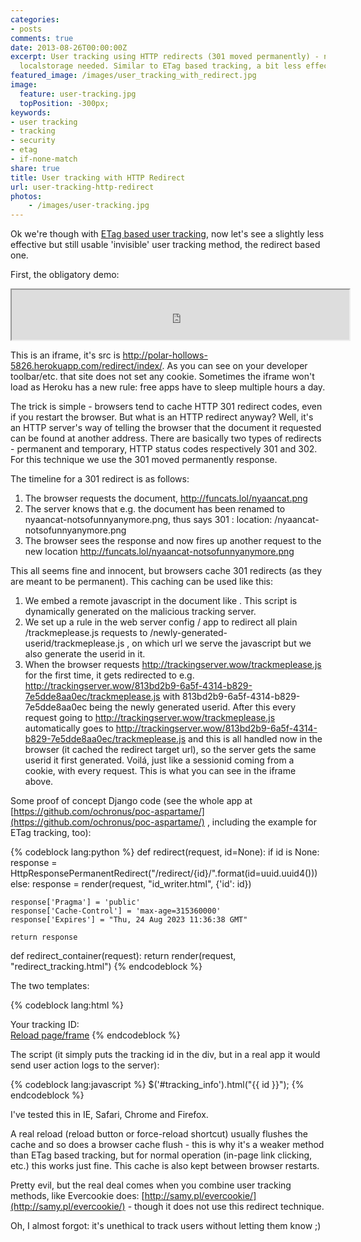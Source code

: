 ```yaml
---
categories:
- posts
comments: true
date: 2013-08-26T00:00:00Z
excerpt: User tracking using HTTP redirects (301 moved permanently) - no cookies or
  localstorage needed. Similar to ETag based tracking, a bit less effective though.
featured_image: /images/user_tracking_with_redirect.jpg
image:
  feature: user-tracking.jpg
  topPosition: -300px;
keywords:
- user tracking
- tracking
- security
- etag
- if-none-match
share: true
title: User tracking with HTTP Redirect
url: user-tracking-http-redirect
photos:
    - /images/user-tracking.jpg
---
```


Ok we're though with [ETag based user tracking](/tracking-without-cookies/), now let's see a slightly less effective but still usable 'invisible' user tracking method, the redirect based one.


First, the obligatory demo:
<iframe width="540" height="80" src="https://polar-hollows-5826.herokuapp.com/redirect/index/"></iframe>

This is an iframe, it's src is http://polar-hollows-5826.herokuapp.com/redirect/index/. As you can see on your developer toolbar/etc. that site does not set any cookie. Sometimes the iframe won't load as Heroku has a new rule: free apps have to sleep multiple hours a day.
  
The trick is simple - browsers tend to cache HTTP 301 redirect codes, even if you restart the browser. But what is an HTTP redirect anyway? Well, it's an HTTP server's way of telling the browser that the document it requested can be found at another address. There are basically two types of redirects - permanent and temporary, HTTP status codes respectively 301 and 302. For this technique we use the 301 moved permanently response.
  
The timeline for a 301 redirect is as follows:
  
1. The browser requests the document, http://funcats.lol/nyaancat.png
2. The server knows that e.g. the document has been renamed to nyaancat-notsofunnyanymore.png, thus says 301 : location: /nyaancat-notsofunnyanymore.png
3. The browser sees the response and now fires up another request to the new location http://funcats.lol/nyaancat-notsofunnyanymore.png
  
This all seems fine and innocent, but browsers cache 301 redirects (as they are meant to be permanent). This caching can be used like this:

1. We embed a remote javascript in the document like <script src="http://trackingserver.wow/trackmeplease.js"></script> . This script is dynamically generated on the malicious tracking server.
2. We set up a rule in the web server config / app to redirect all plain /trackmeplease.js requests to /newly-generated-userid/trackmeplease.js , on which url we serve the javascript but we also generate the userid in it.
3. When the browser requests http://trackingserver.wow/trackmeplease.js for the first time, it gets redirected to e.g. http://trackingserver.wow/813bd2b9-6a5f-4314-b829-7e5dde8aa0ec/trackmeplease.js with 813bd2b9-6a5f-4314-b829-7e5dde8aa0ec being the newly generated userid. After this every request going to http://trackingserver.wow/trackmeplease.js automatically goes to http://trackingserver.wow/813bd2b9-6a5f-4314-b829-7e5dde8aa0ec/trackmeplease.js and this is all handled now in the browser (it cached the redirect target url), so the server gets the same userid it first generated. 
Voilá, just like a sessionid coming from a cookie, with every request. This is what you can see in the iframe above.
  
Some proof of concept Django code (see the whole app at [https://github.com/ochronus/poc-aspartame/](https://github.com/ochronus/poc-aspartame/) , including the example for ETag tracking, too):

{% codeblock lang:python %}
def redirect(request, id=None):
    if id is None:
        response = HttpResponsePermanentRedirect("/redirect/{id}/".format(id=uuid.uuid4()))
    else:
        response = render(request, "id_writer.html", {'id': id})

    response['Pragma'] = 'public'
    response['Cache-Control'] = 'max-age=315360000'
    response['Expires'] = "Thu, 24 Aug 2023 11:36:38 GMT"

    return response

def redirect_container(request):
    return render(request, "redirect_tracking.html")
{% endcodeblock %}
  
The two templates:
  
{% codeblock lang:html %}
<!doctype html>

<html lang="en">
<head>
  <meta charset="utf-8">

  <title>Redirect user tracking test</title>

</head>

<body>
  Your tracking ID:
  <div id="tracking_info"></div>
  <a href="/redirect/index/">Reload page/frame</a>
  <script src="//cdnjs.cloudflare.com/ajax/libs/jquery/1.9.1/jquery.min.js"></script>
  <script src="/redirect/"></script>
</body>
</html>
{% endcodeblock %}
  
The script (it simply puts the tracking id in the div, but in a real app it would send user action logs to the server):
  
{% codeblock lang:javascript %}
$('#tracking_info').html("{{ id }}");
{% endcodeblock %}

  
I've tested this in IE, Safari, Chrome and Firefox.

A real reload (reload button or force-reload shortcut) usually flushes the cache and so does a browser cache flush - this is why it's a weaker method than ETag based tracking, but for normal operation (in-page link clicking, etc.) this works just fine. This cache is also kept between browser restarts.

Pretty evil, but the real deal comes when you combine user tracking methods, like Evercookie does: [http://samy.pl/evercookie/](http://samy.pl/evercookie/) - though it does not use this redirect technique.

Oh, I almost forgot: it's unethical to track users without letting them know ;)
